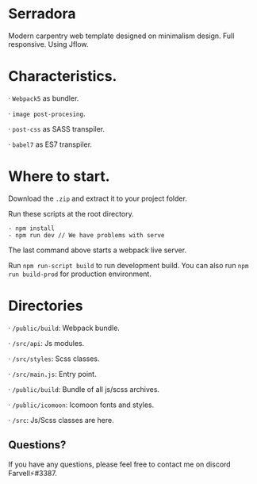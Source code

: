 # Serradora

Modern carpentry web template designed on minimalism design. Full responsive. Using Jflow.

# Characteristics.

· `Webpack5` as bundler.

· `image post-procesing`.

· `post-css` as SASS transpiler.

· `babel7` as ES7 transpiler.


# Where to start.


Download the `.zip` and extract it to your project folder.

Run these scripts at the root directory.

    - npm install
    - npm run dev // We have problems with serve

The last command above starts a webpack live server.

Run `npm run-script build` to run development build. You can also run `npm run build-prod` for production environment.

# Directories


· `/public/build`: Webpack bundle.

· `/src/api`: Js modules.

· `/src/styles`: Scss classes.

· `/src/main.js`: Entry point.

· `/public/build`: Bundle of all js/scss archives.

· `/public/icomoon`: Icomoon fonts and styles.

· `/src`: Js/Scss classes are here.



Questions?
----------

If you have any questions, please feel free to contact me on discord Farvell⚡#3387.
